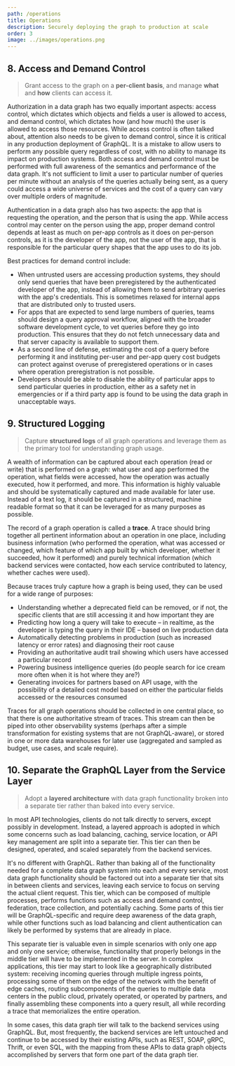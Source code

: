 ```yaml
---
path: /operations
title: Operations
description: Securely deploying the graph to production at scale
order: 3
image: ../images/operations.png
---
```


## 8. Access and Demand Control

> Grant access to the graph on a **per-client basis**, and manage **what** and **how** clients can access it.

Authorization in a data graph has two equally important aspects: access control, which dictates which objects and fields a user is allowed to access, and demand control, which dictates how (and how much) the user is allowed to access those resources. While access control is often talked about, attention also needs to be given to demand control, since it is critical in any production deployment of GraphQL. It is a mistake to allow users to perform any possible query regardless of cost, with no ability to manage its impact on production systems. Both access and demand control must be performed with full awareness of the semantics and performance of the data graph. It's not sufficient to limit a user to particular number of queries per minute without an analysis of the queries actually being sent, as a query could access a wide universe of services and the cost of a query can vary over multiple orders of magnitude.

Authentication in a data graph also has two aspects: the app that is requesting the operation, and the person that is using the app. While access control may center on the person using the app, proper demand control depends at least as much on per-app controls as it does on per-person controls, as it is the developer of the app, not the user of the app, that is responsible for the particular query shapes that the app uses to do its job.

Best practices for demand control include:

* When untrusted users are accessing production systems, they should only send queries that have been preregistered by the authenticated developer of the app, instead of allowing them to send arbitrary queries with the app's credentials. This is sometimes relaxed for internal apps that are distributed only to trusted users.
* For apps that are expected to send large numbers of queries, teams should design a query approval workflow, aligned with the broader software development cycle, to vet queries before they go into production. This ensures that they do not fetch unnecessary data and that server capacity is available to support them.
* As a second line of defense, estimating the cost of a query before performing it and instituting per-user and per-app query cost budgets can protect against overuse of preregistered operations or in cases where operation preregistration is not possible.
* Developers should be able to disable the ability of particular apps to send particular queries in production, either as a safety net in emergencies or if a third party app is found to be using the data graph in unacceptable ways.

## 9. Structured Logging

> Capture **structured logs** of all graph operations and leverage them as the primary tool for understanding graph usage.

A wealth of information can be captured about each operation (read or write) that is performed on a graph: what user and app performed the operation, what fields were accessed, how the operation was actually executed, how it performed, and more. This information is highly valuable and should be systematically captured and made available for later use. Instead of a text log, it should be captured in a structured, machine readable format so that it can be leveraged for as many purposes as possible.

The record of a graph operation is called a **trace**. A trace should bring together all pertinent information about an operation in one place, including business information (who performed the operation, what was accessed or changed, which feature of which app built by which developer, whether it succeeded, how it performed) and purely technical information (which backend services were contacted, how each service contributed to latency, whether caches were used). 

Because traces truly capture how a graph is being used, they can be used for a wide range of purposes:

* Understanding whether a deprecated field can be removed, or if not, the specific clients that are still accessing it and how important they are
* Predicting how long a query will take to execute – in realtime, as the developer is typing the query in their IDE – based on live production data
* Automatically detecting problems in production (such as increased latency or error rates) and diagnosing their root cause
* Providing an authoritative audit trail showing which users have accessed a particular record
* Powering business intelligence queries (do people search for ice cream more often when it is hot where they are?)
* Generating invoices for partners based on API usage, with the possibility of a detailed cost model based on either the particular fields accessed or the resources consumed

Traces for all graph operations should be collected in one central place, so that there is one authoritative stream of traces. This stream can then be piped into other observability systems (perhaps after a simple transformation for existing systems that are not GraphQL-aware), or stored in one or more data warehouses for later use (aggregated and sampled as budget, use cases, and scale require). 

## 10. Separate the GraphQL Layer from the Service Layer

> Adopt a **layered architecture** with data graph functionality broken into a separate tier rather than baked into every service.

In most API technologies, clients do not talk directly to servers, except possibly in development. Instead, a layered approach is adopted in which some concerns such as load balancing, caching, service location, or API key management are split into a separate tier. This tier can then be designed, operated, and scaled separately from the backend services.

It's no different with GraphQL. Rather than baking all of the functionality needed for a complete data graph system into each and every service, most data graph functionality should be factored out into a separate tier that sits in between clients and services, leaving each service to focus on serving the actual client request. This tier, which can be composed of multiple processes, performs functions such as access and demand control, federation, trace collection, and potentially caching. Some parts of this tier will be GraphQL-specific and require deep awareness of the data graph, while other functions such as load balancing and client authentication can likely be performed by systems that are already in place.

This separate tier is valuable even in simple scenarios with only one app and only one service; otherwise, functionality that properly belongs in the middle tier will have to be implemented in the server. In complex applications, this tier may start to look like a geographically distributed system: receiving incoming queries through multiple ingress points, processing some of them on the edge of the network with the benefit of edge caches, routing subcomponents of the queries to multiple data centers in the public cloud, privately operated, or operated by partners, and finally assembling these components into a query result, all while recording a trace that memorializes the entire operation.

In some cases, this data graph tier will talk to the backend services using GraphQL. But, most frequently, the backend services are left untouched and continue to be accessed by their existing APIs, such as REST, SOAP, gRPC, Thrift, or even SQL, with the mapping from these APIs to data graph objects accomplished by servers that form one part of the data graph tier.

<!-- end -->
